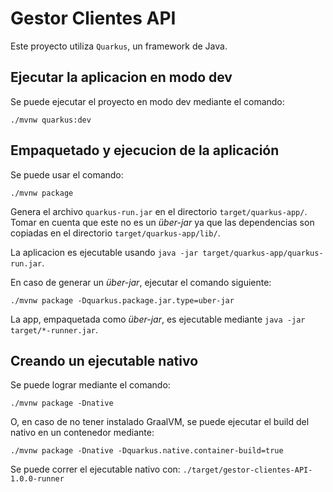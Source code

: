 # Gestor Clientes API

Este proyecto utiliza `Quarkus`, un framework de Java.

## Ejecutar la aplicacion en modo dev

Se puede ejecutar el proyecto en modo dev mediante el comando:

```shell script
./mvnw quarkus:dev
```

## Empaquetado y ejecucion de la aplicación

Se puede usar el comando:

```shell script
./mvnw package
```

Genera el archivo `quarkus-run.jar` en el directorio `target/quarkus-app/`.
Tomar en cuenta que este no es un _über-jar_ ya que las dependencias son copiadas en el directorio `target/quarkus-app/lib/`.

La aplicacion es ejecutable usando `java -jar target/quarkus-app/quarkus-run.jar`.

En caso de generar un _über-jar_, ejecutar el comando siguiente:

```shell script
./mvnw package -Dquarkus.package.jar.type=uber-jar
```

La app, empaquetada como _über-jar_, es ejecutable mediante `java -jar target/*-runner.jar`.

## Creando un ejecutable nativo

Se puede lograr mediante el comando:

```shell script
./mvnw package -Dnative
```

O, en caso de no tener instalado GraalVM, se puede ejecutar el build del nativo en un contenedor mediante:

```shell script
./mvnw package -Dnative -Dquarkus.native.container-build=true
```

Se puede correr el ejecutable nativo con: `./target/gestor-clientes-API-1.0.0-runner`